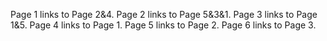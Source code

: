 
Page 1 links to Page 2&4.
Page 2 links to Page 5&3&1.
Page 3 links to Page 1&5.
Page 4 links to Page 1.
Page 5 links to Page 2.
Page 6 links to Page 3.

